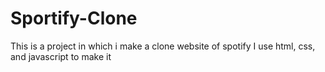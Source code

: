 # Sportify-Clone
This is a project in which i make a clone website of spotify 
I use html, css, and javascript to make it
